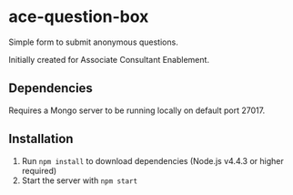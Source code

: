 # ace-question-box

Simple form to submit anonymous questions.

Initially created for Associate Consultant Enablement.

## Dependencies

Requires a Mongo server to be running locally on default port 27017.

## Installation

1. Run `npm install` to download dependencies (Node.js v4.4.3 or higher required)
2. Start the server with `npm start`